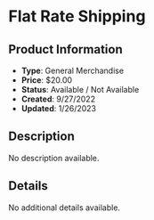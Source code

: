 # Flat Rate Shipping

## Product Information
- **Type**: General Merchandise
- **Price**: $20.00
- **Status**: Available / Not Available
- **Created**: 9/27/2022
- **Updated**: 1/26/2023

## Description
No description available.



## Details
No additional details available.
